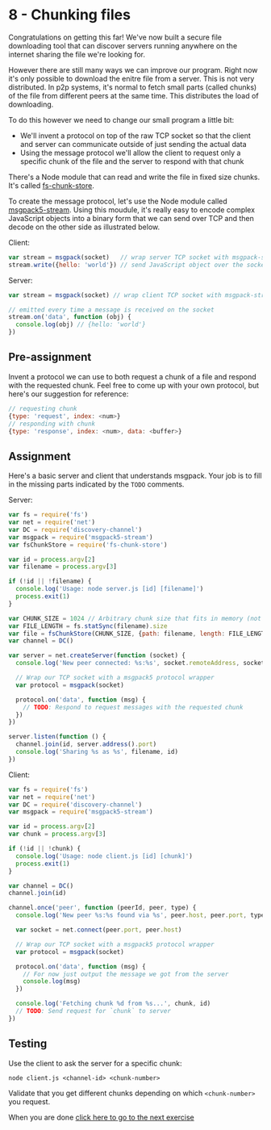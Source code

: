# 8 - Chunking files

Congratulations on getting this far! We've now built a secure file downloading tool that can discover servers running anywhere on the internet sharing the file we're looking for.

However there are still many ways we can improve our program. Right now it's only possible to download the enitre file from a server. This is not very distributed. In p2p systems, it's normal to fetch small parts (called chunks) of the file from different peers at the same time. This distributes the load of downloading.

To do this however we need to change our small program a little bit:

- We'll invent a protocol on top of the raw TCP socket so that the client and server can communicate outside of just sending the actual data
- Using the message protocol we'll allow the client to request only a specific chunk of the file and the server to respond with that chunk

There's a Node module that can read and write the file in fixed size chunks. It's called [fs-chunk-store](https://github.com/feross/fs-chunk-store).

To create the message protocol, let's use the Node module called [msgpack5-stream](https://github.com/watson/msgpack5-stream). Using this moudule, it's really easy to encode complex JavaScript objects into a binary form that we can send over TCP and then decode on the other side as illustrated below.

Client:

```js
var stream = msgpack(socket)   // wrap server TCP socket with msgpack-stream
stream.write({hello: 'world'}) // send JavaScript object over the socket
```

Server:

```js
var stream = msgpack(socket) // wrap client TCP socket with msgpack-stream

// emitted every time a message is received on the socket
stream.on('data', function (obj) {
  console.log(obj) // {hello: 'world'}
})
```

## Pre-assignment

Invent a protocol we can use to both request a chunk of a file and respond with the requested chunk. Feel free to come up with your own protocol, but here's our suggestion for reference:

```js
// requesting chunk
{type: 'request', index: <num>}
// responding with chunk
{type: 'response', index: <num>, data: <buffer>}
```

## Assignment

Here's a basic server and client that understands msgpack. Your job is to fill in the missing parts indicated by the `TODO` comments.

Server:

```js
var fs = require('fs')
var net = require('net')
var DC = require('discovery-channel')
var msgpack = require('msgpack5-stream')
var fsChunkStore = require('fs-chunk-store')

var id = process.argv[2]
var filename = process.argv[3]

if (!id || !filename) {
  console.log('Usage: node server.js [id] [filename]')
  process.exit(1)
}

var CHUNK_SIZE = 1024 // Arbitrary chunk size that fits in memory (not too big, not too small)
var FILE_LENGTH = fs.statSync(filename).size
var file = fsChunkStore(CHUNK_SIZE, {path: filename, length: FILE_LENGTH})
var channel = DC()

var server = net.createServer(function (socket) {
  console.log('New peer connected: %s:%s', socket.remoteAddress, socket.remotePort)

  // Wrap our TCP socket with a msgpack5 protocol wrapper
  var protocol = msgpack(socket)

  protocol.on('data', function (msg) {
    // TODO: Respond to request messages with the requested chunk
  })
})

server.listen(function () {
  channel.join(id, server.address().port)
  console.log('Sharing %s as %s', filename, id)
})
```

Client:

```js
var fs = require('fs')
var net = require('net')
var DC = require('discovery-channel')
var msgpack = require('msgpack5-stream')

var id = process.argv[2]
var chunk = process.argv[3]

if (!id || !chunk) {
  console.log('Usage: node client.js [id] [chunk]')
  process.exit(1)
}

var channel = DC()
channel.join(id)

channel.once('peer', function (peerId, peer, type) {
  console.log('New peer %s:%s found via %s', peer.host, peer.port, type)

  var socket = net.connect(peer.port, peer.host)

  // Wrap our TCP socket with a msgpack5 protocol wrapper
  var protocol = msgpack(socket)

  protocol.on('data', function (msg) {
    // For now just output the message we got from the server
    console.log(msg)
  })

  console.log('Fetching chunk %d from %s...', chunk, id)
  // TODO: Send request for `chunk` to server
})
```

## Testing

Use the client to ask the server for a specific chunk:

```
node client.js <channel-id> <chunk-number>
```

Validate that you get different chunks depending on which `<chunk-number>` you request.

When you are done [click here to go to the next exercise](09.html)
